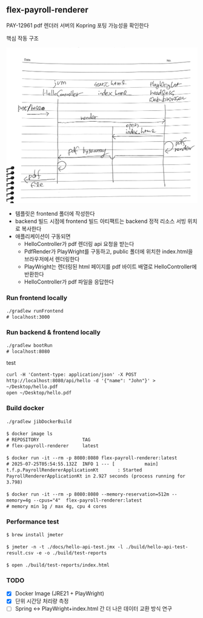 ## flex-payroll-renderer

PAY-12961 pdf 렌더러 서버의 Kopring 포팅 가능성을 확인한다

핵심 작동 구조

![](docs/sequence.JPEG)

- 템플릿은 frontend 폴더에 작성한다
- backend 빌드 시점에 frontend 빌드 아티팩트는 backend 정적 리소스 서빙 위치로 복사한다
- 애플리케이션이 구동되면
  - HelloController가 pdf 렌더링 api 요청을 받는다
  - PdfRender가 PlayWright를 구동하고, public 폴더에 위치한 index.html을 브라우저에서 렌더링한다
  - PlayWright는 렌더링된 html 페이지를 pdf 바이트 배열로 HelloController에 반환한다
  - HelloController가 pdf 파일을 응답한다

### Run frontend locally

```shell
./gradlew runFrontend
# localhost:3000
```

### Run backend & frontend locally

```shell
./gradlew bootRun
# localhost:8080
```

test

```shell
curl -H 'Content-type: application/json' -X POST http://localhost:8080/api/hello -d '{"name": "John"}' > ~/Desktop/hello.pdf
open ~/Desktop/hello.pdf
```

### Build docker

```shell
./gradlew jibDockerBuild

$ docker image ls
# REPOSITORY                TAG
# flex-payroll-renderer     latest

$ docker run -it --rm -p 8080:8080 flex-payroll-renderer:latest
# 2025-07-25T05:54:55.132Z  INFO 1 --- [           main] t.f.p.PayrollRendererApplicationKt       : Started PayrollRendererApplicationKt in 2.927 seconds (process running for 3.798)

$ docker run -it --rm -p 8080:8080 --memory-reservation=512m --memory=4g --cpus="4"  flex-payroll-renderer:latest
# memory min 1g / max 4g, cpu 4 cores
```

### Performance test

```shell
$ brew install jmeter

$ jmeter -n -t ./docs/hello-api-test.jmx -l ./build/hello-api-test-result.csv -e -o ./build/test-reports

$ open ./build/test-reports/index.html
```

### TODO

- [x] Docker Image (JRE21 + PlayWright)
- [x] 단위 시간당 처리량 측정
- [ ] Spring <-> PlayWright+index.html 간 더 나은 데이터 교환 방식 연구
